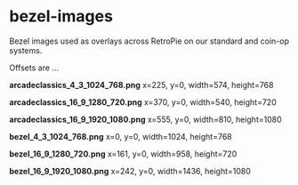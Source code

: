 # bezel-images

Bezel images used as overlays across RetroPie on our standard and coin-op systems.

Offsets are ...

**arcadeclassics_4_3_1024_768.png** x=225, y=0, width=574, height=768

**arcadeclassics_16_9_1280_720.png** x=370, y=0, width=540, height=720

**arcadeclassics_16_9_1920_1080.png** x=555, y=0, width=810, height=1080

**bezel_4_3_1024_768.png** x=0, y=0, width=1024, height=768

**bezel_16_9_1280_720.png** x=161, y=0, width=958, height=720

**bezel_16_9_1920_1080.png** x=242, y=0, width=1436, height=1080
